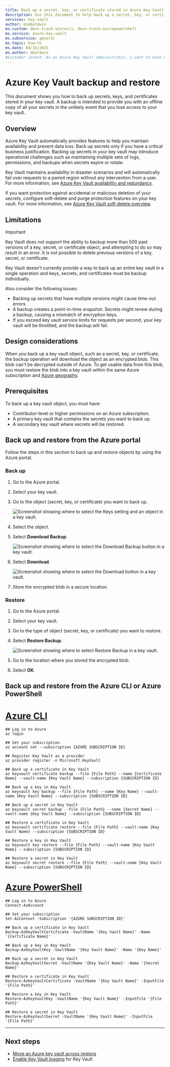 ```yaml
---
title: Back up a secret, key, or certificate stored in Azure Key Vault | Microsoft Docs
description: Use this document to help back up a secret, key, or certificate stored in Azure Key Vault.
services: key-vault
author: msmbaldwin
ms.custom: devx-track-azurecli, devx-track-azurepowershell
ms.service: azure-key-vault
ms.subservice: general
ms.topic: how-to
ms.date: 04/15/2025
ms.author: mbaldwin
#Customer intent: As an Azure Key Vault administrator, I want to back up a secret, key, or certificate in my key vault.
---
```

# Azure Key Vault backup and restore

This document shows you how to back up secrets, keys, and certificates stored in your key vault. A backup is intended to provide you with an offline copy of all your secrets in the unlikely event that you lose access to your key vault.

## Overview

Azure Key Vault automatically provides features to help you maintain availability and prevent data loss. Back up secrets only if you have a critical business justification. Backing up secrets in your key vault may introduce operational challenges such as maintaining multiple sets of logs, permissions, and backups when secrets expire or rotate.

Key Vault maintains availability in disaster scenarios and will automatically fail over requests to a paired region without any intervention from a user. For more information, see [Azure Key Vault availability and redundancy](./disaster-recovery-guidance.md).

If you want protection against accidental or malicious deletion of your secrets, configure soft-delete and purge protection features on your key vault. For more information, see [Azure Key Vault soft-delete overview](./soft-delete-overview.md).

## Limitations

> [!IMPORTANT]
> Key Vault does not support the ability to backup more than 500 past versions of a key, secret, or certificate object, and attempting to do so may result in an error. It is not possible to delete previous versions of a key, secret, or certificate.

Key Vault doesn't currently provide a way to back up an entire key vault in a single operation and keys, secrets, and certificates must be backup individually.

Also consider the following issues:

* Backing up secrets that have multiple versions might cause time-out errors.
* A backup creates a point-in-time snapshot. Secrets might renew during a backup, causing a mismatch of encryption keys.
* If you exceed key vault service limits for requests per second, your key vault will be throttled, and the backup will fail.

## Design considerations

When you back up a key vault object, such as a secret, key, or certificate, the backup operation will download the object as an encrypted blob. This blob can't be decrypted outside of Azure. To get usable data from this blob, you must restore the blob into a key vault within the same Azure subscription and [Azure geography](https://azure.microsoft.com/global-infrastructure/geographies/).

## Prerequisites

To back up a key vault object, you must have: 

* Contributor-level or higher permissions on an Azure subscription.
* A primary key vault that contains the secrets you want to back up.
* A secondary key vault where secrets will be restored.

## Back up and restore from the Azure portal

Follow the steps in this section to back up and restore objects by using the Azure portal.

### Back up

1. Go to the Azure portal.
2. Select your key vault.
3. Go to the object (secret, key, or certificate) you want to back up.

    ![Screenshot showing where to select the Keys setting and an object in a key vault.](../media/backup-1.png)

4. Select the object.
5. Select **Download Backup**.

    ![Screenshot showing where to select the Download Backup button in a key vault.](../media/backup-2.png)
    
6. Select **Download**.

    ![Screenshot showing where to select the Download button in a key vault.](../media/backup-3.png)
    
7. Store the encrypted blob in a secure location.

### Restore

1. Go to the Azure portal.
2. Select your key vault.
3. Go to the type of object (secret, key, or certificate) you want to restore.
4. Select **Restore Backup**.

    ![Screenshot showing where to select Restore Backup in a key vault.](../media/backup-4.png)
    
5. Go to the location where you stored the encrypted blob.
6. Select **OK**.

## Back up and restore from the Azure CLI or Azure PowerShell

# [Azure CLI](#tab/azure-cli)
```azurecli
## Log in to Azure
az login

## Set your subscription
az account set --subscription {AZURE SUBSCRIPTION ID}

## Register Key Vault as a provider
az provider register -n Microsoft.KeyVault

## Back up a certificate in Key Vault
az keyvault certificate backup --file {File Path} --name {Certificate Name} --vault-name {Key Vault Name} --subscription {SUBSCRIPTION ID}

## Back up a key in Key Vault
az keyvault key backup --file {File Path} --name {Key Name} --vault-name {Key Vault Name} --subscription {SUBSCRIPTION ID}

## Back up a secret in Key Vault
az keyvault secret backup --file {File Path} --name {Secret Name} --vault-name {Key Vault Name} --subscription {SUBSCRIPTION ID}

## Restore a certificate in Key Vault
az keyvault certificate restore --file {File Path} --vault-name {Key Vault Name} --subscription {SUBSCRIPTION ID}

## Restore a key in Key Vault
az keyvault key restore --file {File Path} --vault-name {Key Vault Name} --subscription {SUBSCRIPTION ID}

## Restore a secret in Key Vault
az keyvault secret restore --file {File Path} --vault-name {Key Vault Name} --subscription {SUBSCRIPTION ID}
```
# [Azure PowerShell](#tab/powershell)

```azurepowershell
## Log in to Azure
Connect-AzAccount

## Set your subscription
Set-AzContext -Subscription '{AZURE SUBSCRIPTION ID}'

## Back up a certificate in Key Vault
Backup-AzKeyVaultCertificate -VaultName '{Key Vault Name}' -Name '{Certificate Name}'

## Back up a key in Key Vault
Backup-AzKeyVaultKey -VaultName '{Key Vault Name}' -Name '{Key Name}'

## Back up a secret in Key Vault
Backup-AzKeyVaultSecret -VaultName '{Key Vault Name}' -Name '{Secret Name}'

## Restore a certificate in Key Vault
Restore-AzKeyVaultCertificate -VaultName '{Key Vault Name}' -InputFile '{File Path}'

## Restore a key in Key Vault
Restore-AzKeyVaultKey -VaultName '{Key Vault Name}' -InputFile '{File Path}'

## Restore a secret in Key Vault
Restore-AzKeyVaultSecret -VaultName '{Key Vault Name}' -InputFile '{File Path}'
```
---

## Next steps


- [Move an Azure key vault across regions](move-region.md)
- [Enable Key Vault logging](howto-logging.md) for Key Vault
